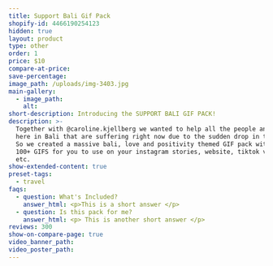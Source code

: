 ```yaml
---
title: Support Bali Gif Pack
shopify-id: 4466190254123
hidden: true
layout: product
type: other
order: 1
price: $10
compare-at-price:
save-percentage:
image_path: /uploads/img-3403.jpg
main-gallery:
  - image_path:
    alt:
short-description: Introducing the SUPPORT BALI GIF PACK!
description: >-
  Together with @caroline.kjellberg we wanted to help all the people and animals
  here in Bali that are suffering right now due to the sudden drop in tourism.
  So we created a massive bali, love and positivity themed GIF pack with over
  100+ GIFS for you to use on your instagram stories, website, tiktok videos etc
  etc.
show-extended-content: true
preset-tags:
  - travel
faqs:
  - question: What's Included?
    answer_html: <p>This is a short answer </p>
  - question: Is this pack for me?
    answer_html: <p> This is another short answer </p>
reviews: 300
show-on-compare-page: true
video_banner_path:
video_poster_path:
---
```


